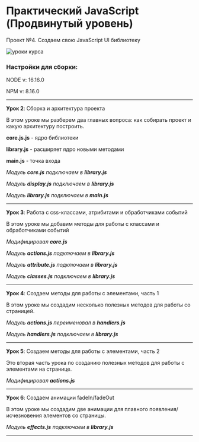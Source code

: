 # Практический JavaScript (Продвинутый уровень)

Проект №4. Создаем свою JavaScript UI библиотеку

![уроки курса](https://thumbsnap.com/i/acJCLbhw.png)

### Настройки для сборки:

NODE v: 16.16.0

NPM v: 8.16.0

***

**Урок 2**: Сборка и архитектура проекта

В этом уроке мы разберем два главных вопроса: как собирать проект и какую архитектуру построить.

**core.js.js** - ядро библиотеки

**library.js** - расширяет ядро новыми методами

**main.js** - точка входа

*Модуль **core.js** подключаем в **library.js***

*Модуль **display.js** подключаем в **library.js***

*Модуль **library.js** подключаем в **main.js***

---

**Урок 3**: Работа с css-классами, атрибитами и обработчиками событий

В этом уроке мы добавим методы для работы с классами и обработчиками событий

*Модифицировал **core.js***

*Модуль **actions.js** подключаем в **library.js***

*Модуль **attribute.js** подключаем в **library.js***

*Модуль **classes.js** подключаем в **library.js***

---

**Урок 4**: Создаем методы для работы с элементами, часть 1

В этом уроке мы создадим несколько полезных методов для работы со страницей.

*Модуль **actions.js** переименовал в **handlers.js***

*Модуль **handlers.js** подключаем в **library.js***

---

**Урок 5**: Создаем методы для работы с элементами, часть 2

Это вторая часть урока по созданию полезных методов для работы с элементами на странице.

*Модифицировал **actions.js***

---

**Урок 6**: Создаем анимации fadeIn/fadeOut

В этом уроке мы создадим две анимации для плавного появления/исчезновения элементов со страницы.

*Модуль **effects.js** подключаем в **library.js***

---